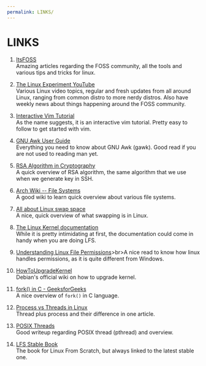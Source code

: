 ```yaml
---
permalink: LINKS/
---
```


# LINKS

1. [ItsFOSS](https://itsfoss.com/)<br>Amazing articles regarding the FOSS community, all the tools and various tips and tricks for linux.

2. [The Linux Experiment YouTube](https://youtube.com/c/TheLinuxExperiment)<br>Various Linux video topics, regular and fresh updates from all around Linux, ranging from common distro to more nerdy distros. Also have weekly news about things happening around the FOSS community.

3. [Interactive Vim Tutorial](https://www.openvim.com/)<br>As the name suggests, it is an interactive vim tutorial. Pretty easy to follow to get started with vim.

4. [GNU Awk User Guide](https://www.gnu.org/software/gawk/manual/gawk.html)<br>Everything you need to know about GNU Awk (gawk). Good read if you are not used to reading man yet.

5. [RSA Algorithm in Cryptography](https://www.geeksforgeeks.org/rsa-algorithm-cryptography/)<br>A quick overview of RSA algorithm, the same algorithm that we use when we generate key in SSH.

6. [Arch Wiki -- File Systems](https://wiki.archlinux.org/title/file_systems)<br>A good wiki to learn quick overview about various file systems.

7. [All about Linux swap space](https://www.linux.com/news/all-about-linux-swap-space/)<br>A nice, quick overview of what swapping is in Linux.

8. [The Linux Kernel documentation](https://docs.kernel.org/)<br>While it is pretty intimidating at first, the documentation could come in handy when you are doing LFS.

9. [Understanding Linux File Permissions](https://www.linuxfoundation.org/blog/blog/classic-sysadmin-understanding-linux-file-permissions)>br>A nice read to know how linux handles permissions, as it is quite different from Windows.

10. [HowToUpgradeKernel](https://wiki.debian.org/HowToUpgradeKernel)<br>Debian's official wiki on how to upgrade kernel.

11. [fork() in C - GeeksforGeeks](https://www.geeksforgeeks.org/fork-system-call/)<br>A nice overview of `fork()` in C language.

12. [Process vs Threads in Linux](https://linuxhint.com/process-vs-thread-linux/)<br>Thread plus process and their difference in one article.

13. [POSIX Threads](https://www.cs.cmu.edu/afs/cs/academic/class/15492-f07/www/pthreads.html)<br>Good writeup regarding POSIX thread (pthread) and overview.

14. [LFS Stable Book](https://www.linuxfromscratch.org/lfs/view/stable/)<br>The book for Linux From Scratch, but always linked to the latest stable one.
